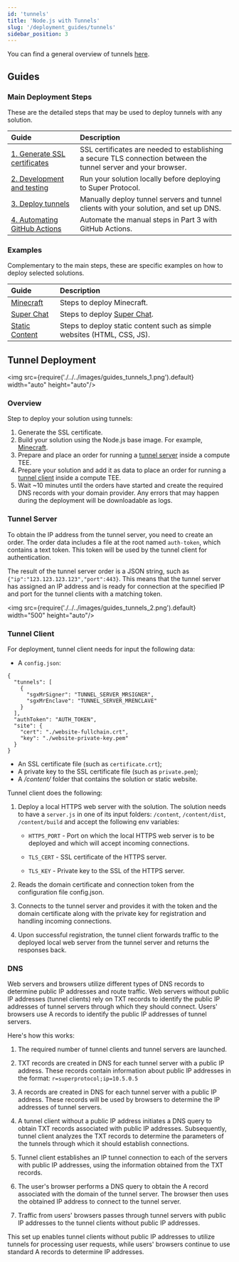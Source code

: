 ```yaml
---
id: 'tunnels'
title: 'Node.js with Tunnels'
slug: '/deployment_guides/tunnels'
sidebar_position: 3
---
```


You can find a general overview of tunnels [here](/developers/fundamentals/tunnels).

## Guides

### Main Deployment Steps

These are the detailed steps that may be used to deploy tunnels with any solution.

| **Guide**                                                                       | **Description**                                                                                                 | 
|:--------------------------------------------------------------------------------|:----------------------------------------------------------------------------------------------------------------|
| [1. Generate SSL certificates](/developers/deployment_guides/tunnels/preparing) | SSL certificates are needed to establishing a secure TLS connection between the tunnel server and your browser. | 
| [2. Development and testing](/developers/deployment_guides/tunnels/develop)     | Run your solution locally before deploying to Super Protocol.                                                   | 
| [3. Deploy tunnels](/developers/deployment_guides/tunnels/manual_run)           | Manually deploy tunnel servers and tunnel clients with your solution, and set up DNS.                           | 
| [4. Automating GitHub Actions](/developers/deployment_guides/tunnels/repo)      | Automate the manual steps in Part 3 with GitHub Actions.                                                        | 

### Examples

Complementary to the main steps, these are specific examples on how to deploy selected solutions.

| **Guide**                                                              | **Description**                                                         | 
|:-----------------------------------------------------------------------|:-------|
| [Minecraft](/developers/deployment_guides/tunnels/minecraft)           | Steps to deploy Minecraft.                                              | 
| [Super Chat](/developers/deployment_guides/tunnels/superchat)          | Steps to deploy [Super Chat](/developers/offers/superchat).             | 
| [Static Content](/developers/deployment_guides/tunnels/static_content) | Steps to deploy static content such as simple websites (HTML, CSS, JS). | 

## Tunnel Deployment

<img src={require('./../../images/guides_tunnels_1.png').default} width="auto" height="auto"/>

### Overview

Step to deploy your solution using tunnels:

1. Generate the SSL certificate.
2. Build your solution using the Node.js base image. For example, [Minecraft](/developers/deployment_guides/tunnels/minecraft).
3. Prepare and place an order for running a [tunnel server](/developers/deployment_guides/tunnels/manual_run#prepare-and-deploy-tunnel-server) inside a compute TEE.
4.  Prepare your solution and add it as data to place an order for running a [tunnel client](/developers/deployment_guides/tunnels/manual_run#prepare-and-deploy-tunnel-client) inside a compute TEE.
5. Wait ~10 minutes until the orders have started and create the required DNS records with your domain provider. Any errors that may happen during the deployment will be downloadable as logs.

### Tunnel Server

To obtain the IP address from the tunnel server, you need to create an order. The order data includes a file at the root named `auth-token`, which contains a text token. This token will be used by the tunnel client for authentication.

The result of the tunnel server order is a JSON string, such as `{"ip":"123.123.123.123","port":443}`. This means that the tunnel server has assigned an IP address and is ready for connection at the specified IP and port for the tunnel clients with a matching token.

<img src={require('./../../images/guides_tunnels_2.png').default} width="500" height="auto"/>

### Tunnel Client

For deployment, tunnel client needs for input the following data:

* A `config.json`:

```
{
  "tunnels": [
    {
      "sgxMrSigner": "TUNNEL_SERVER_MRSIGNER",
      "sgxMrEnclave": "TUNNEL_SERVER_MRENCLAVE"
    }
  ],
  "authToken": "AUTH_TOKEN",
  "site": {
    "cert": "./website-fullchain.crt",
    "key": "./website-private-key.pem"
  }
}
```

* An SSL certificate file (such as `certificate.crt`);
* A private key to the SSL certificate file (such as `private.pem`);
* A */content/* folder that contains the solution or static website.

Tunnel client does the following:

1. Deploy a local HTTPS web server with the solution. The solution needs to have a `server.js` in one of its input folders: `/content`, `/content/dist`, `/content/build` and accept the following env variables:

   - `HTTPS_PORT` - Port on which the local HTTPS web server is to be deployed and which will accept incoming connections.

   - `TLS_CERT` - SSL certificate of the HTTPS server.

   - `TLS_KEY` - Private key to the SSL of the HTTPS server.

2. Reads the domain certificate and connection token from the configuration file config.json.

3. Connects to the tunnel server and provides it with the token and the domain certificate along with the private key for registration and handling incoming connections.

4. Upon successful registration, the tunnel client forwards traffic to the deployed local web server from the tunnel server and returns the responses back.


### DNS

Web servers and browsers utilize different types of DNS records to determine public IP addresses and route traffic. Web servers without public IP addresses (tunnel clients) rely on TXT records to identify the public IP addresses of tunnel servers through which they should connect. Users' browsers use A records to identify the public IP addresses of tunnel servers.

Here's how this works:

1. The required number of tunnel clients and tunnel servers are launched.

2. TXT records are created in DNS for each tunnel server with a public IP address. These records contain information about public IP addresses in the format: `r=superprotocol;ip=10.5.0.5`

3. A records are created in DNS for each tunnel server with a public IP address. These records will be used by browsers to determine the IP addresses of tunnel servers.

4. A tunnel client without a public IP address initiates a DNS query to obtain TXT records associated with public IP addresses. Subsequently, tunnel client analyzes the TXT records to determine the parameters of the tunnels through which it should establish connections.

5. Tunnel client establishes an IP tunnel connection to each of the servers with public IP addresses, using the information obtained from the TXT records.

6. The user's browser performs a DNS query to obtain the A record associated with the domain of the tunnel server. The browser then uses the obtained IP address to connect to the tunnel server.

7. Traffic from users' browsers passes through tunnel servers with public IP addresses to the tunnel clients without public IP addresses.

This set up enables tunnel clients without public IP addresses to utilize tunnels for processing user requests, while users' browsers continue to use standard A records to determine IP addresses.
